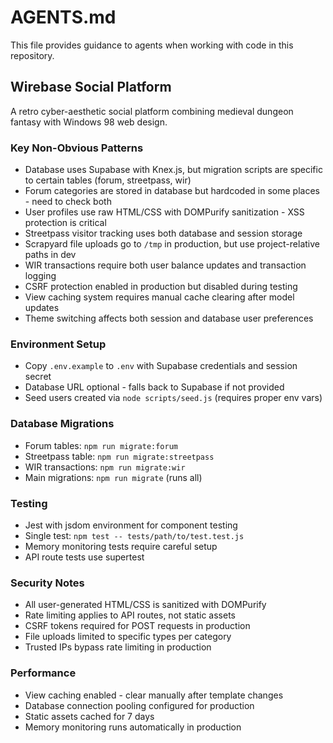 # AGENTS.md

This file provides guidance to agents when working with code in this repository.

## Wirebase Social Platform

A retro cyber-aesthetic social platform combining medieval dungeon fantasy with Windows 98 web design.

### Key Non-Obvious Patterns

- Database uses Supabase with Knex.js, but migration scripts are specific to certain tables (forum, streetpass, wir)
- Forum categories are stored in database but hardcoded in some places - need to check both
- User profiles use raw HTML/CSS with DOMPurify sanitization - XSS protection is critical
- Streetpass visitor tracking uses both database and session storage
- Scrapyard file uploads go to `/tmp` in production, but use project-relative paths in dev
- WIR transactions require both user balance updates and transaction logging
- CSRF protection enabled in production but disabled during testing
- View caching system requires manual cache clearing after model updates
- Theme switching affects both session and database user preferences

### Environment Setup

- Copy `.env.example` to `.env` with Supabase credentials and session secret
- Database URL optional - falls back to Supabase if not provided
- Seed users created via `node scripts/seed.js` (requires proper env vars)

### Database Migrations

- Forum tables: `npm run migrate:forum`
- Streetpass table: `npm run migrate:streetpass`
- WIR transactions: `npm run migrate:wir`
- Main migrations: `npm run migrate` (runs all)

### Testing

- Jest with jsdom environment for component testing
- Single test: `npm test -- tests/path/to/test.test.js`
- Memory monitoring tests require careful setup
- API route tests use supertest

### Security Notes

- All user-generated HTML/CSS is sanitized with DOMPurify
- Rate limiting applies to API routes, not static assets
- CSRF tokens required for POST requests in production
- File uploads limited to specific types per category
- Trusted IPs bypass rate limiting in production

### Performance

- View caching enabled - clear manually after template changes
- Database connection pooling configured for production
- Static assets cached for 7 days
- Memory monitoring runs automatically in production